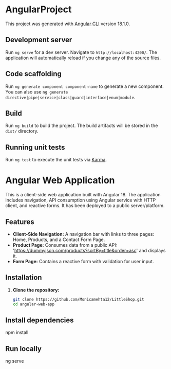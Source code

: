 # AngularProject

This project was generated with [Angular CLI](https://github.com/angular/angular-cli) version 18.1.0.

## Development server

Run `ng serve` for a dev server. Navigate to `http://localhost:4200/`. The application will automatically reload if you change any of the source files.

## Code scaffolding

Run `ng generate component component-name` to generate a new component. You can also use `ng generate directive|pipe|service|class|guard|interface|enum|module`.

## Build

Run `ng build` to build the project. The build artifacts will be stored in the `dist/` directory.

## Running unit tests

Run `ng test` to execute the unit tests via [Karma](https://karma-runner.github.io).

# Angular Web Application

This is a client-side web application built with Angular 18. The application includes navigation, API consumption using Angular service with HTTP client, and reactive forms. It has been deployed to a public server/platform.

## Features

- **Client-Side Navigation:** A navigation bar with links to three pages: Home, Products, and a Contact Form Page.
- **Product Page:** Consumes data from a public API: 'https://dummyjson.com/products?sortBy=title&order=asc'
 and displays it.
- **Form Page:** Contains a reactive form with validation for user input.

## Installation

1. **Clone the repository:**
   ```bash
   git clone https://github.com/Monicamehta12/LittleShop.git
   cd angular-web-app

## Install dependencies
npm install

## Run locally
ng serve

